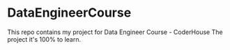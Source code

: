 # DataEngineerCourse
This repo contains my project for Data Engineer Course - CoderHouse 
The project it's 100% to learn. 
